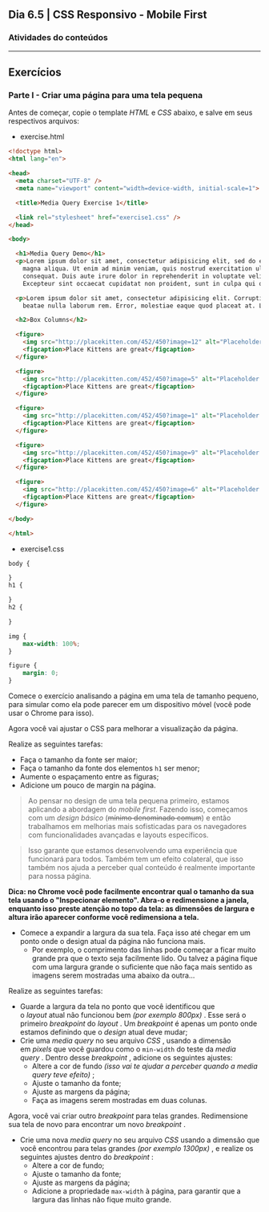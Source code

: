 <!-- Dia 6.5 | CSS Responsivo - Mobile First -->
## Dia 6.5 | CSS Responsivo - Mobile First

### Atividades do conteúdos
<!-- 
**Parte 1**


[Para realizar as tarefas abaixo, usar esse template do W3Schools](https://www.w3schools.com/css/tryit.asp?filename=trycss_mediaqueries_minmax)
- Altere o código para que a `div` amarela fique com a cor **azul** quando a largura da página estiver entre `900px` e `1100px`;
- Altere o código para que a `div` amarela fique com a cor **vermelha** quando a largura da página for até `600px`;
- Crie uma outra `div` idêntica a existente e faça com que ela seja msotrada ao lado da `div` amarela quando a largura da página for maior que `1500px`;
    - Dica: use Flexbox
- Faça com que a segunda `div` desapareça quando a largura da tela estiver entre `600px` e `900px`;
- Faça com que a primeira `div` desapareça quando a largura da tela for até `600px`.

```html
<!DOCTYPE html>
<html>
<head>
<meta name="viewport" content="width=device-width, initial-scale=1">
<style>
@media screen and (max-width: 600px) {
	div.example {
    	visibility: hidden;
    	font-size: 50px;
      	padding: 50px;
      	border: 8px solid black;
        background: red;
    }
    div.example-2 {
    	visibility: visible;
        font-size: 50px;
        padding: 50px;
        border: 8px solid black;
        background: yellow;
    }
}
@media screen and (max-width: 900px) and (min-width: 600px) {
  div.example {
  	visibility: visible;	
    font-size: 50px;
    padding: 50px;
    border: 8px solid black;
    background: yellow;
  }
  div.example-2 {
	visibility: hidden;
}
}
@media screen and (min-width: 900px) and (max-width: 1100px) {
	div.example {
      visibility: visible;
      font-size: 50px;
      padding: 50px;
      border: 8px solid black;
      background: blue;
    }
    div.example-2 {
    	visibility: visible;
        font-size: 50px;
        padding: 50px;
        border: 8px solid black;
        background: yellow;
    }
}
@media screen and (min-width: 1500px) {
	.divs {
    	display: flex;
    }
    div.example {
    	visibility: visible;
    	font-size: 50px;
        padding: 50px;
        border: 8px solid black;
        background: yellow;
    }
    div.example-2 {
    	visibility: visible;
        font-size: 50px;
        padding: 50px;
        border: 8px solid black;
        background: yellow;
    }
}
</style>
</head>
<body>

<h2>Change the appearance of DIV on different screen sizes</h2>
<div class="divs">
	<div class="example">Example DIV.</div>
	<div class="example-2">Example DIV 2.</div>
</div>
<p>When the browser's width is between 600 and 900px, change the appearance of DIV. 
<strong>Resize the browser window to see the effect</strong>.</p>

</body>
</html>

```

**Parte II** -->

---
## Exercícios

### Parte I - Criar uma página para uma tela pequena

Antes de começar, copie o template *HTML* e *CSS* abaixo, e salve em seus respectivos arquivos:
- exercise.html
```html
<!doctype html>
<html lang="en">

<head>
  <meta charset="UTF-8" />
  <meta name="viewport" content="width=device-width, initial-scale=1">

  <title>Media Query Exercise 1</title>

  <link rel="stylesheet" href="exercise1.css" />
</head>

<body>

  <h1>Media Query Demo</h1>
  <p>Lorem ipsum dolor sit amet, consectetur adipisicing elit, sed do eiusmod tempor incididunt ut labore et dolore
    magna aliqua. Ut enim ad minim veniam, quis nostrud exercitation ullamco laboris nisi ut aliquip ex ea commodo
    consequat. Duis aute irure dolor in reprehenderit in voluptate velit esse cillum dolore eu fugiat nulla pariatur.
    Excepteur sint occaecat cupidatat non proident, sunt in culpa qui officia deserunt mollit anim id est laborum.</p>

  <p>Lorem ipsum dolor sit amet, consectetur adipisicing elit. Corrupti, ipsum quae veritatis in nihil laudantium labore
    beatae nulla laborum rem. Error, molestiae eaque quod placeat at. Labore architecto minus accusantium.</p>

  <h2>Box Columns</h2>

  <figure>
    <img src="http://placekitten.com/452/450?image=12" alt="Placeholder kitteh">
    <figcaption>Place Kittens are great</figcaption>
  </figure>

  <figure>
    <img src="http://placekitten.com/452/450?image=5" alt="Placeholder kitteh">
    <figcaption>Place Kittens are great</figcaption>
  </figure>

  <figure>
    <img src="http://placekitten.com/452/450?image=1" alt="Placeholder kitteh">
    <figcaption>Place Kittens are great</figcaption>
  </figure>

  <figure>
    <img src="http://placekitten.com/452/450?image=9" alt="Placeholder kitteh">
    <figcaption>Place Kittens are great</figcaption>
  </figure>

  <figure>
    <img src="http://placekitten.com/452/450?image=6" alt="Placeholder kitteh">
    <figcaption>Place Kittens are great</figcaption>
  </figure>

</body>

</html>
```

- exercise1.css
```css
body {

}
h1 {

}
h2 {

}

img {
    max-width: 100%;
}

figure {
    margin: 0;
}
```

Comece o exercício analisando a página em uma tela de tamanho pequeno, para simular como ela pode parecer em um dispositivo móvel (você pode usar o Chrome para isso).

Agora você vai ajustar o CSS para melhorar a visualização da página.

Realize as seguintes tarefas:

- Faça o tamanho da fonte ser maior;
- Faça o tamanho da fonte dos elementos `h1` ser menor;
- Aumente o espaçamento entre as figuras;
- Adicione um pouco de margin na página.

> Ao pensar no design de uma tela pequena primeiro, estamos aplicando a abordagem do *mobile first*. Fazendo isso, começamos com um *design básico* (~~mínimo denominado comum~~) e então trabalhamos em melhorias mais sofisticadas para os navegadores com funcionalidades avançadas e layouts específicos.

> Isso garante que estamos desenvolvendo uma experiência que funcionará para todos. Também tem um efeito colateral, que isso também nos ajuda a perceber qual conteúdo é realmente importante para nossa página.

**Dica: no Chrome você pode facilmente encontrar qual o tamanho da sua tela usando o "Inspecionar elemento". Abra-o e redimensione a janela, enquanto isso preste atenção no topo da tela: as dimensões de largura e altura irão aparecer conforme você redimensiona a tela.**

- Comece a expandir a largura da sua tela. Faça isso até chegar em um ponto onde o design atual  da página não funciona mais.
    - Por exemplo, o comprimento das linhas pode começar a ficar muito grande pra que o texto seja facilmente lido. Ou talvez a página fique com uma largura grande o suficiente que não faça mais sentido as imagens serem mostradas uma abaixo da outra...

Realize as seguintes tarefas:

- Guarde a largura da tela no ponto que você identificou que o *layout* atual não funcionou bem *(por exemplo 800px)* . Esse será o primeiro *breakpoint* do *layout* . Um *breakpoint* é apenas um ponto onde estamos definindo que o *design* atual deve mudar;
- Crie uma *media query* no seu arquivo *CSS* , usando a dimensão em *pixels* que você guardou como o `min-width` do teste da *media query* . Dentro desse *breakpoint* , adicione os seguintes ajustes:
    - Altere a cor de fundo *(isso vai te ajudar a perceber quando a media query teve efeito)* ;
    - Ajuste o tamanho da fonte;
    - Ajuste as margens da página;
    - Faça as imagens serem mostradas em duas colunas.

Agora, você vai criar outro *breakpoint* para telas grandes. Redimensione sua tela de novo para encontrar um novo *breakpoint* .

- Crie uma nova *media query* no seu arquivo *CSS* usando a dimensão que você encontrou para telas grandes *(por exemplo 1300px)* , e realize os seguintes ajustes dentro do *breakpoint* :
    - Altere a cor de fundo;
    - Ajuste o tamanho da fonte;
    - Ajuste as margens da página;
    - Adicione a propriedade `max-width` à página, para garantir que a largura das linhas não fique muito grande.